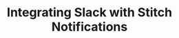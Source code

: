 ---
# -------------------------- #
#      Page & Formatting     #
# -------------------------- #

title: Integrating Slack with Stitch Notifications
permalink: /account-security/notifications/integrate-notifications-with-slack
summary: "Integrate Stitch notifications with Slack using Stitch's Custom email notification list feature."

key: "slack-email-notifications"

input: false
layout: general

type: "notifications"
weight: 6

# -------------------------- #
#   RELATED SIDEBAR LINKS    #
# -------------------------- #

related:
  - title: "Extend Stitch email notifications"
    link: "{{ link.account.customize-notifications | prepend: site.baseurl }}"

  - title: "Notifications overview"
    link: "{{ link.account.notification-settings | prepend: site.baseurl }}"

  - title: "Notifications reference"
    link: "{{ link.account.notification-reference | prepend: site.baseurl }}"


# -------------------------- #
#       Introduction         #
# -------------------------- #

intro: |
  {% include misc/data-files.html %}

  Using the [Custom email notification list feature]({{ link.account.customize-notifications | prepend: site.baseurl }}), you can integrate Stitch notifications with your [Slack workspace](https://www.slack.com){:target="new"}.

  In this guide, we'll walk you through integrating your Stitch notifications with Slack using Slack's email integration features: Email forwarding and the Email app.


# -------------------------- #
#        Requirements        #
# -------------------------- #

requirements:
  - item: |
      **An existing Slack account.** Depending on [the method you want to use to integrate with Slack](#configure-slack), you may need a Slack Standard or Plus plan.


# -------------------------- #
#        Instructions        #
# -------------------------- #

sections:
  - title: "Step 1: Configure Slack"
    anchor: "configure-slack"
    content: |
      Using one of the two following methods, you can integrate Stitch email notifications with Slack:

      {% for subsection in section.subsections %}
      - [{{ subsection.title | flatify }}](#{{ subsection.anchor }})
      {% endfor %}
    subsections:
      - title: "Option {{ forloop.index }}: Integrate using a forwarding address"
        anchor: "integrate-using-forwarding-address"
        content: |
          Slack's [forwarding address feature](https://get.slack.help/hc/en-us/articles/206819278-send-emails-to-slack#set-up-a-forwarding-email-address){:target="new"} enables you to forward emails to your Slack workspace. Emails sent to the forwarding address are received in your direct message with Slackbot.

          {% include layout/inline_image.html type="right" file="account-security/notifications-slack-workspace.png" alt="Stitch workspace menu in Slack" max-width="200px" %}

          1. From your desktop Slack app, click your workspace name in the top left.
          2. Click **Preferences**.
          3. Click **Messages & Media**.
          4. In the **Bring Emails into Slack** section, click the **Get a forwarding Address** button.
          5. Copy the email address that displays:

             ![Slack forwarding email address]({{ site.baseurl }}/images/account-security/notifications-slack-forwarding-email-address.png)

      - title: "Option {{ forloop.index }}: Integrate using the Slack Email app"
        anchor: "integrate-using-email-app"
        content: |
           {% include note.html type="single-line" content="**Note**: The Email app requires a Standard or Plus Slack plan." %}

           Slack's [Email app](https://get.slack.help/hc/en-us/articles/206819278-send-emails-to-slack#connect-the-email-app-to-your-workspace){:target="new"} automatically routes emails to the channel or direct message in Slack that you specify.

           {% include layout/inline_image.html type="right" file="account-security/notifications-slack-email-app.png" alt="Slack Email App integration settings with the Email Address field highlighted" max-width="450px" %}

           1. Navigate to the [Email app page](https://my.slack.com/apps/A0F81496D-email){:target="new"} in the Slack App Directory.
           2. Click **Install**, or **Add Configuration** if the app has already been installed in your workspace.
           3. In the **Post to Channel** section, select the channel or direct message you want to post emails to.
           4. Click **Add Email Integration** to add the integration.
           5. After the integration has been successfully created, you can further define the integration's settings. Update the label, name, icon, or preview message as desired, clicking **Save Integration** when finished.
           6. Copy the **Email Address** from the top of the page.

  - title: "Step 2: Add the Slack email address to your Stitch custom notification list"
    anchor: "add-slack-email-to-stitch"
    content: |
      1. Sign into your Stitch account.
      2. Click the {{ app.menu-paths.account-settings }}.
      3. Click the **{{ app.page-names.notification-tab }}** tab.
      4. Click the **Add email** button in the **Custom notification list** section.
      5. In the field that displays, paste the Slack email address you created in [Step 1](#configure-slack), either by creating a forwarding address or using the Email app.
      6. Click the **Save Email** button.
---